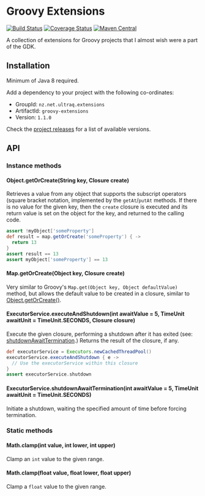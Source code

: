 
Groovy Extensions
=================

[![Build Status](https://github.com/ultraq/groovy-extensions/actions/workflows/build.yml/badge.svg)](https://github.com/ultraq/groovy-extensions/actions)
[![Coverage Status](https://coveralls.io/repos/github/ultraq/groovy-extensions/badge.svg?branch=main)](https://coveralls.io/github/ultraq/groovy-extensions?branch=main)
[![Maven Central](https://img.shields.io/maven-central/v/nz.net.ultraq.extensions/groovy-extensions.svg?maxAge=3600)](http://search.maven.org/#search|ga|1|g%3A%22nz.net.ultraq.extensions%22%20AND%20a%3A%22groovy-extensions%22)

A collection of extensions for Groovy projects that I almost wish were a part of
the GDK.


Installation
------------

Minimum of Java 8 required.

Add a dependency to your project with the following co-ordinates:

 - GroupId: `nz.net.ultraq.extensions`
 - ArtifactId: `groovy-extensions`
 - Version: `1.1.0`

Check the [project releases](https://github.com/ultraq/groovy-extensions/releases)
for a list of available versions.


API
---

### Instance methods

#### Object.getOrCreate(String key, Closure create)

Retrieves a value from any object that supports the subscript operators (square
bracket notation, implemented by the `getAt`/`putAt` methods.  If there is no
value for the given key, then the `create` closure is executed and its return
value is set on the object for the key, and returned to the calling code.

```groovy
assert !myObject['someProperty']
def result = map.getOrCreate('someProperty') { ->
  return 13
}
assert result == 13
assert myObject['someProperty'] == 13
```

#### Map.getOrCreate(Object key, Closure create)

Very similar to Groovy's `Map.get(Object key, Object defaultValue)` method, but
allows the default value to be created in a closure, similar to
[Object.getOrCreate()](#objectgetorcreatestring-key-closure-create).

#### ExecutorService.executeAndShutdown(int awaitValue = 5, TimeUnit awaitUnit = TimeUnit.SECONDS, Closure closure)

Execute the given closure, performing a shutdown after it has exited (see:
[shutdownAwaitTermination](#executorserviceshutdownawaitterminationint-awaitvalue--5-timeunit-awaitunit--timeunitseconds).)
Returns the result of the closure, if any.

```groovy
def executorService = Executors.newCachedThreadPool()
executorService.executeAndShutdown { e ->
  // Use the executorService within this closure
}
assert executorService.shutdown
```

#### ExecutorService.shutdownAwaitTermination(int awaitValue = 5, TimeUnit awaitUnit = TimeUnit.SECONDS)

Initiate a shutdown, waiting the specified amount of time before forcing
termination.

### Static methods

#### Math.clamp(int value, int lower, int upper)

Clamp an `int` value to the given range.

#### Math.clamp(float value, float lower, float upper)

Clamp a `float` value to the given range.
